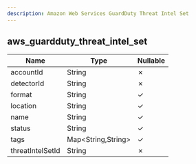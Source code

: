 ```yaml
---
description: Amazon Web Services GuardDuty Threat Intel Set
---
```

aws_guardduty_threat_intel_set
------------------------------

| **Name**         | **Type**           | **Nullable** |
| ---------------- | ------------------ | ------------ |
| accountId        | String             | &cross;      |
| detectorId       | String             | &cross;      |
| format           | String             | &check;      |
| location         | String             | &check;      |
| name             | String             | &check;      |
| status           | String             | &check;      |
| tags             | Map<String,String> | &check;      |
| threatIntelSetId | String             | &cross;      |
